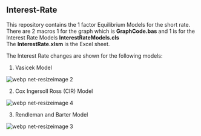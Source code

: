 ## Interest-Rate <br />
This repository contains the 1 factor Equilibrium Models for the short rate. <br />
There are 2 macros 1 for the graph which is **GraphCode.bas** and 1 is for the Interest Rate Models **InterestRateModels.cls** <br />
The **InterestRate.xlsm** is the Excel sheet.

The Interest Rate changes are shown for the following models: 
1) Vasicek Model

![webp net-resizeimage 2](https://user-images.githubusercontent.com/44057058/52192784-d38c6e00-2819-11e9-888f-f398f0ff4fd3.png)

2) Cox Ingersoll Ross (CIR) Model


![webp net-resizeimage 4](https://user-images.githubusercontent.com/44057058/52193327-b016f280-281c-11e9-96ad-38dfe45b43ed.png)

3) Rendleman and Barter Model

![webp net-resizeimage 3](https://user-images.githubusercontent.com/44057058/52192927-747b2900-281a-11e9-9e08-338db831ac1d.png)

